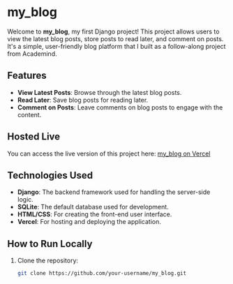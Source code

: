 # my_blog

Welcome to **my_blog**, my first Django project! This project allows users to view the latest blog posts, store posts to read later, and comment on posts. It's a simple, user-friendly blog platform that I built as a follow-along project from Academind.

## Features

- **View Latest Posts**: Browse through the latest blog posts.
- **Read Later**: Save blog posts for reading later.
- **Comment on Posts**: Leave comments on blog posts to engage with the content.

## Hosted Live

You can access the live version of this project here: [my_blog on Vercel](https://blog-plum-mu-98.vercel.app/)

## Technologies Used

- **Django**: The backend framework used for handling the server-side logic.
- **SQLite**: The default database used for development.
- **HTML/CSS**: For creating the front-end user interface.
- **Vercel**: For hosting and deploying the application.

## How to Run Locally

1. Clone the repository:
   ```bash
   git clone https://github.com/your-username/my_blog.git

